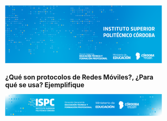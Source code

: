 ![Presentacion](/assets/BannerISPC.png)

## ¿Qué son protocolos de Redes Móviles?, ¿Para qué se usa? Ejemplifique

![Final](/assets/Curso%20ISPC%20final.png)